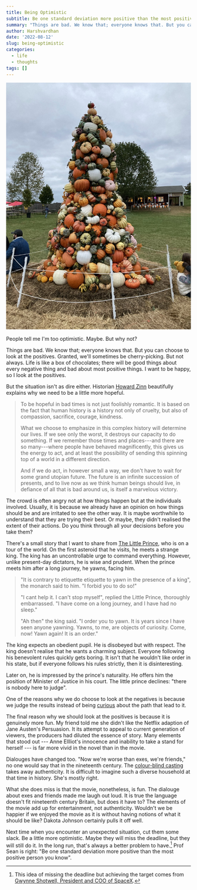 ```yaml
---
title: Being Optimistic
subtitle: Be one standard deviation more positive than the most positive person you know
summary: "Things are bad. We know that; everyone knows that. But you can choose to look at the positives. Granted, we'll sometimes be cherry-picking. But not always. Life is like a box of chocolates; there will be good things about every negative thing and bad about most positive things. I want to be happy, so I look at the positives."
author: Harshvardhan
date: '2022-08-12'
slug: being-optimistic
categories:
  - life
  - thoughts
tags: []
---
```


![](images/4E95D36E-9ABC-4EDD-A9FF-C730C10E8F78_1_105_c.jpeg)

People tell me I'm too optimistic. Maybe. But why not?

Things are bad. We know that; everyone knows that. But you can choose to look at the positives. Granted, we'll sometimes be cherry-picking. But not always. Life is like a box of chocolates; there will be good things about every negative thing and bad about most positive things. I want to be happy, so I look at the positives.

But the situation isn't as dire either. Historian [Howard Zinn](https://www.goodreads.com/book/show/16192.You_Can_t_Be_Neutral_on_a_Moving_Train) beautifully explains why we need to be a little more hopeful.

> To be hopeful in bad times is not just foolishly romantic. It is based on the fact that human history is a history not only of cruelty, but also of compassion, sacrifice, courage, kindness.
>
> What we choose to emphasize in this complex history will determine our lives. If we see only the worst, it destroys our capacity to do something. If we remember those times and places---and there are so many---where people have behaved magnificently, this gives us the energy to act, and at least the possibility of sending this spinning top of a world in a different direction.
>
> And if we do act, in however small a way, we don't have to wait for some grand utopian future. The future is an infinite succession of presents, and to live now as we think human beings should live, in defiance of all that is bad around us, is itself a marvelous victory.

The crowd is often angry not at how things happen but at the individuals involved. Usually, it is because we already have an opinion on how things should be and are irritated to see the other way. It is maybe worthwhile to understand that they are trying their best. Or maybe, they didn't realised the extent of their actions. Do you think through all your decisions before you take them?

There's a small story that I want to share from [The Little Prince](https://www.goodreads.com/book/show/157993.The_Little_Prince), who is on a tour of the world. On the first asteroid that he visits, he meets a strange king. The king has an uncontrollable urge to command everything. However, unlike present-day dictators, he is wise and prudent. When the prince meets him after a long journey, he yawns, facing him.

> "It is contrary to etiquette etiquette to yawn in the presence of a king", the monarch said to him. "I forbid you to do so!"
>
> "I cant help it. I can't stop myself", replied the Little Prince, thoroughly embarrassed. "I have come on a long journey, and I have had no sleep."
>
> "Ah then" the king said. "I order you to yawn. It is years since I have seen anyone yawning. Yawns, to me, are objects of curiosity. Come, now! Yawn again! It is an order."

The king expects an obedient pupil. He is disobeyed but with respect. The king doesn't realise that he wants a charming subject. Everyone following his benevolent rules quickly gets boring. It isn't that he wouldn't like order in his state, but if everyone follows his rules strictly, then it is disinteresting.

Later on, he is impressed by the prince's naturality. He offers him the position of Minister of Justice in his court. The little prince declines: "there is nobody here to judge".

One of the reasons why we do choose to look at the negatives is because we judge the results instead of being [curious](/stoned-to-death-at-the-public-square/) about the path that lead to it.

The final reason why we should look at the positives is because it is genuinely more fun. My friend told me she didn't like the Netflix adaption of Jane Austen's Persuasion. It its attempt to appeal to current generation of viewers, the producers had diluted the essence of story. Many elements that stood out --- Anne Ellliot's innocence and inability to take a stand for herself --- is far more vivid in the novel than in the movie.

Dialouges have changed too. "Now we're worse than exes, we're friends," no one would say that in the nineteenth century. The [colour-blind casting](https://en.wikipedia.org/wiki/Color-blind_casting) takes away authenticity. It is difficult to imagine such a diverse household at that time in history. She's mostly right.

What she does miss is that the movie, nonetheless, is fun. The dialouge about exes and friends made me laugh out loud. It is true the language doesn't fit nineteenth century Britain, but does it have to? The elements of the movie add up for entertainment, not authenticity. Wouldn't we be happier if we enjoyed the movie as it is without having notions of what it should be like? Dakota Johnson certainly pulls it off well.

Next time when you encounter an unexpected situation, cut them some slack. Be a little more optimistic. Maybe they will miss the deadline, but they will still do it. In the long run, that's always a better problem to have.[^1] Prof Sean is right: "Be one standard deviation more positive than the most positive person you know".

[^1]: This idea of missing the deadline but achieving the target comes from [Gwynne Shotwell, President and COO of SpaceX](https://www.youtube.com/watch?v=1b-vAeYTxRA "Gwynne Shotwell, President and COO of SpaceX").

